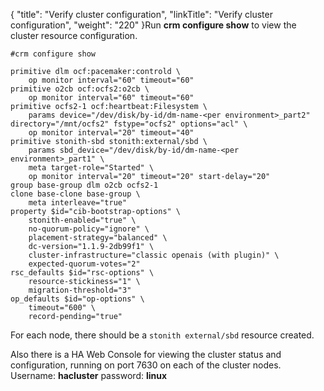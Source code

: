 {
    "title": "Verify cluster configuration",
    "linkTitle": "Verify cluster configuration",
    "weight": "220"
}Run **crm configure show** to view the cluster resource configuration.

`#crm configure show`



    primitive dlm ocf:pacemaker:controld \
        op monitor interval="60" timeout="60"
    primitive o2cb ocf:ocfs2:o2cb \
        op monitor interval="60" timeout="60"
    primitive ocfs2-1 ocf:heartbeat:Filesystem \
        params device="/dev/disk/by-id/dm-name-<per environment>_part2" directory="/mnt/ocfs2" fstype="ocfs2" options="acl" \
        op monitor interval="20" timeout="40"
    primitive stonith-sbd stonith:external/sbd \
        params sbd_device="/dev/disk/by-id/dm-name-<per environment>_part1" \
        meta target-role="Started" \
        op monitor interval="20" timeout="20" start-delay="20"
    group base-group dlm o2cb ocfs2-1
    clone base-clone base-group \
        meta interleave="true"
    property $id="cib-bootstrap-options" \
        stonith-enabled="true" \
        no-quorum-policy="ignore" \
        placement-strategy="balanced" \
        dc-version="1.1.9-2db99f1" \
        cluster-infrastructure="classic openais (with plugin)" \
        expected-quorum-votes="2"
    rsc_defaults $id="rsc-options" \
        resource-stickiness="1" \
        migration-threshold="3"
    op_defaults $id="op-options" \
        timeout="600" \
        record-pending="true"

For each node, there should be a `stonith external/sbd` resource created.

Also there is a HA Web Console for viewing the cluster status and configuration, running on port 7630 on each of the cluster nodes. Username: **hacluster** password: **linux**
